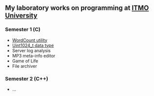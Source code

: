 ## My laboratory works on programming at [ITMO University](https://itmo.ru)
### Semester 1 (C)
* [WordCount utility](1sem/1lab)
* [Uint1024_t data type](1sem/2lab)
* Server log analysis
* MP3 meta-info editor
* Game of Life
* File archiver
### Semester 2 (C++)
* \.\.\.